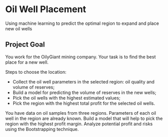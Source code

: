 # Oil Well Placement
Using machine learning to predict the optimal region to expand and place new oil wells

## Project Goal
You work for the OilyGiant mining company. Your task is to find the best place for a new well.

Steps to choose the location:

* Collect the oil well parameters in the selected region: oil quality and volume of reserves;
* Build a model for predicting the volume of reserves in the new wells;
* Pick the oil wells with the highest estimated values;
* Pick the region with the highest total profit for the selected oil wells.

You have data on oil samples from three regions. Parameters of each oil well in the region are already known. Build a model that will help to pick the region with the highest profit margin. Analyze potential profit and risks using the Bootstrapping technique.
